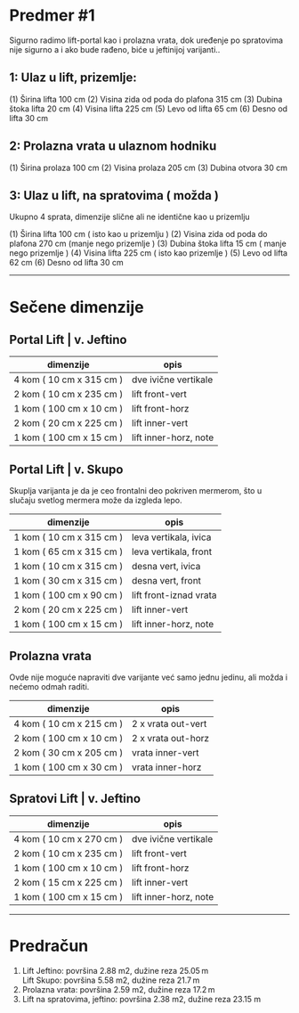 # Predmer #1

Sigurno radimo lift-portal kao i prolazna vrata, dok uređenje po spratovima nije sigurno a i ako bude rađeno, biće u jeftinijoj varijanti..

## 1: Ulaz u lift, prizemlje:

(1) Širina lifta 100 cm
(2) Visina zida od poda do plafona 315 cm 
(3) Dubina štoka lifta 20 cm
(4) Visina lifta 225 cm
(5) Levo od lifta 65 cm
(6) Desno od lifta 30 cm

## 2: Prolazna vrata u ulaznom hodniku

(1) Širina prolaza 100 cm
(2) Visina prolaza 205 cm
(3) Dubina otvora 30 cm

## 3: Ulaz u lift, na spratovima ( možda )

Ukupno 4 sprata, dimenzije slične ali ne identične kao u prizemlju

(1) Širina lifta 100 cm ( isto kao u prizemlju )
(2) Visina zida od poda do plafona 270 cm  (manje nego prizemlje )
(3) Dubina štoka lifta 15 cm ( manje nego prizemlje )
(4) Visina lifta 225 cm ( isto kao prizemlje )
(5) Levo od lifta 62 cm
(6) Desno od lifta 30 cm

---

# Sečene dimenzije

## Portal Lift | v. Jeftino

| dimenzije                | opis                  |
| -                        | -                     |
| 4 kom ( 10 cm x 315 cm ) | dve ivične vertikale  |
| 2 kom ( 10 cm x 235 cm ) | lift front-vert       |
| 1 kom ( 100 cm x 10 cm ) | lift front-horz       |
| 2 kom ( 20 cm x 225 cm ) | lift inner-vert       |
| 1 kom ( 100 cm x 15 cm ) | lift inner-horz, note |

## Portal Lift | v. Skupo

Skuplja varijanta je da je ceo frontalni deo pokriven mermerom, što u slučaju svetlog mermera može da izgleda lepo.

| dimenzije                | opis                   |
| -                        | -                      |
| 1 kom ( 10 cm x 315 cm ) | leva vertikala, ivica  |
| 1 kom ( 65 cm x 315 cm ) | leva vertikala, front  |
| 1 kom ( 10 cm x 315 cm ) | desna vert, ivica      |
| 1 kom ( 30 cm x 315 cm ) | desna vert, front      |
| 1 kom ( 100 cm x 90 cm ) | lift front-iznad vrata |
| 2 kom ( 20 cm x 225 cm ) | lift inner-vert        |
| 1 kom ( 100 cm x 15 cm ) | lift inner-horz, note  |

## Prolazna vrata

Ovde nije moguće napraviti dve varijante već samo jednu jedinu, ali možda i nećemo odmah raditi.

| dimenzije                | opis               |
| -                        | -                  |
| 4 kom ( 10 cm x 215 cm ) | 2 x vrata out-vert |
| 2 kom ( 100 cm x 10 cm ) | 2 x vrata out-horz |
| 2 kom ( 30 cm x 205 cm ) | vrata inner-vert   |
| 1 kom ( 100 cm x 30 cm ) | vrata inner-horz   |

## Spratovi Lift | v. Jeftino

| dimenzije                | opis                  |
| -                        | -                     |
| 4 kom ( 10 cm x 270 cm ) | dve ivične vertikale  |
| 2 kom ( 10 cm x 235 cm ) | lift front-vert       |
| 1 kom ( 100 cm x 10 cm ) | lift front-horz       |
| 2 kom ( 15 cm x 225 cm ) | lift inner-vert       |
| 1 kom ( 100 cm x 15 cm ) | lift inner-horz, note |

---

# Predračun

1. Lift Jeftino: površina 2.88 m2, dužine reza 25.05 m  
    Lift Skupo: površina 5.58 m2, dužine reza 21.7 m  
2. Prolazna vrata: površina 2.59 m2, dužine reza 17.2 m
3. Lift na spratovima, jeftino: površina 2.38 m2, dužine reza 23.15 m
<!--stackedit_data:
eyJoaXN0b3J5IjpbLTI0MDIxOTYsLTkyMzY1NTY1NCwyNjI4OD
YwMzYsMTYwMDI0NDYzNywtNjQ0NzQxODI2LC0xMjg5NDgyNTA3
LC0yMTAzNTY3MjkxLC0yMDQ0MzA2NjQsLTkwNjMxNjExNl19
-->